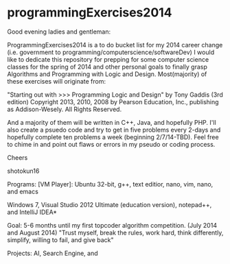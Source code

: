 programmingExercises2014
========================
Good evening ladies and gentleman:

ProgrammingExercises2014 is a to do bucket list for my 2014 career change (i.e. government to programming/computerscience/softwareDev)  I would like to dedicate this repository for prepping for some computer science classes for the spring of 2014 and other personal goals to finally grasp Algorithms and Programming with Logic and Design.  Most(majority) of these exercises will originate from:

  "Starting out with >>> Programming Logic and Design" by Tony Gaddis (3rd edition) 
  Copyright 2013, 2010, 2008 by Pearson Education, Inc., publishing as Addison-Wesely. 
  All Rights Reserved.  
  
And a majority of them will be written in C++, Java, and hopefully PHP.  I'll also create a psuedo code and try to get in five problems every 2-days and hopefully complete ten problems a week (beginning 2/7/14-TBD).  Feel free to chime in and point out flaws or errors in my pseudo or coding process.  

Cheers

shotokun16

Programs:
[VM Player]: Ubuntu 32-bit, g++, text editior, nano, vim, nano, and emacs

Windows 7, Visual Studio 2012 Ultimate (education version), notepad++, and IntelliJ IDEA*

Goal: 5-6 months until my first topcoder algorithm competition. (July 2014 and August 2014) 
"Trust myself, break the rules, work hard, think differently, simplify, willing to fail, and give back" 

Projects: AI, Search Engine, and 
